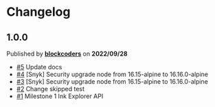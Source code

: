 # Changelog

## 1.0.0
Published by **[blockcoders](https://github.com/blockcoders)** on **2022/09/28**
- [#5](https://github.com/blockcoders/ink-substrate-explorer-api/pull/5) Update docs
- [#4](https://github.com/blockcoders/ink-substrate-explorer-api/pull/4) [Snyk] Security upgrade node from 16.15-alpine to 16.16.0-alpine 
- [#3](https://github.com/blockcoders/ink-substrate-explorer-api/pull/3) [Snyk] Security upgrade node from 16.15-alpine to 16.16.0-alpine
- [#2](https://github.com/blockcoders/ink-substrate-explorer-api/pull/2) Change skipped test
- [#1](https://github.com/blockcoders/ink-substrate-explorer-api/pull/1) Milestone 1 Ink Explorer API
